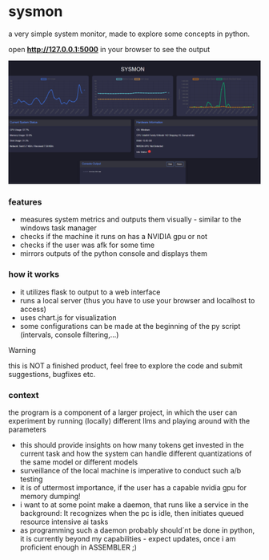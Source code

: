 # sysmon

a very simple system monitor, made to explore some concepts in python.

open **http://127.0.0.1:5000** in your browser to see the output

![ActionShot](screenshot.png)

### features
- measures system metrics and outputs them visually - similar to the windows task manager
- checks if the machine it runs on has a NVIDIA gpu or not
- checks if the user was afk for some time
- mirrors outputs of the python console and displays them

### how it works
- it utilizes flask to output to a web interface
- runs a local server (thus you have to use your browser and localhost to access)
- uses chart.js for visualization
- some configurations can be made at the beginning of the py script (intervals, console filtering,...)

> [!WARNING]  
> this is NOT a finished product, feel free to explore the code and submit suggestions, bugfixes etc.

### context
the program is a component of a larger project, in which the user can experiment by running (locally) different llms and playing around with the parameters
- this should provide insights on how many tokens get invested in the current task and how the system can handle different quantizations of the same model or different models
- surveillance of the local machine is imperative to conduct such a/b testing
- it is of uttermost importance, if the user has a capable nvidia gpu for memory dumping!
- i want to at some point make a daemon, that runs like a service in the background: It recognizes when the pc is idle, then initiates queued resource intensive ai tasks
- as programming such a daemon probably should´nt be done in python, it is currently beyond my capabilities - expect updates, once i am proficient enough in ASSEMBLER ;)
